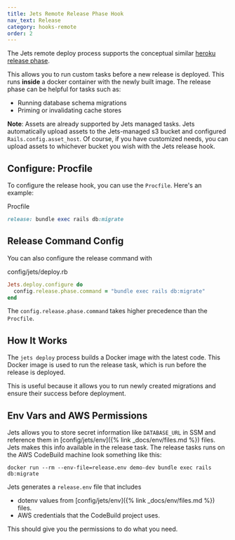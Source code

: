 ```yaml
---
title: Jets Remote Release Phase Hook
nav_text: Release
category: hooks-remote
order: 2
---
```


The Jets remote deploy process supports the conceptual similar [heroku release phase](https://devcenter.heroku.com/articles/release-phase).

This allows you to run custom tasks before a new release is deployed. This runs **inside** a docker container with the newly built image. The release phase can be helpful for tasks such as:

* Running database schema migrations
* Priming or invalidating cache stores

**Note**: Assets are already supported by Jets managed tasks. Jets automatically upload assets to the Jets-managed s3 bucket and configured `Rails.config.asset_host`. Of course, if you have customized needs, you can upload assets to whichever bucket you wish with the Jets release hook.

## Configure: Procfile

To configure the release hook, you can use the `Procfile`. Here's an example:

Procfile

```ruby
release: bundle exec rails db:migrate
```

## Release Command Config

You can also configure the release command with

config/jets/deploy.rb

```ruby
Jets.deploy.configure do
  config.release.phase.command = "bundle exec rails db:migrate"
end
```

The `config.release.phase.command` takes higher precedence than the `Procfile`.

## How It Works

The `jets deploy` process builds a Docker image with the latest code. This Docker image is used to run the release task, which is run before the release is deployed.

This is useful because it allows you to run newly created migrations and ensure their success before deployment.

## Env Vars and AWS Permissions

Jets allows you to store secret information like `DATABASE_URL` in SSM and reference them in [config/jets/env]({% link _docs/env/files.md %}) files. Jets makes this info available in the release task. The release tasks runs on the AWS CodeBuild machine look something like this:

    docker run --rm --env-file=release.env demo-dev bundle exec rails db:migrate

Jets generates a `release.env` file that includes

* dotenv values from [config/jets/env]({% link _docs/env/files.md %}) files.
* AWS credentials that the CodeBuild project uses.

This should give you the permissions to do what you need.
